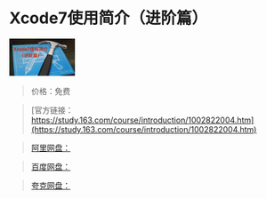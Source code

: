 # Xcode7使用简介（进阶篇）

![img](../../../assets/study163/free/6631295364611144520.png)

> 价格：免费

> [官方链接：https://study.163.com/course/introduction/1002822004.htm](https://study.163.com/course/introduction/1002822004.htm)

> [阿里网盘：]()

> [百度网盘：]()

> [夸克网盘：]()
